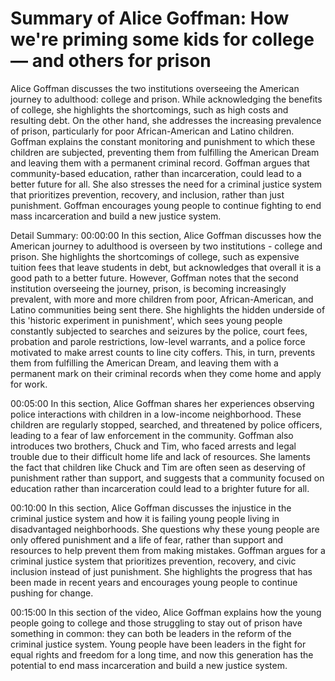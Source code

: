 # Summary of Alice Goffman: How we're priming some kids for college — and others for prison

Alice Goffman discusses the two institutions overseeing the American journey to adulthood: college and prison. While acknowledging the benefits of college, she highlights the shortcomings, such as high costs and resulting debt. On the other hand, she addresses the increasing prevalence of prison, particularly for poor African-American and Latino children. Goffman explains the constant monitoring and punishment to which these children are subjected, preventing them from fulfilling the American Dream and leaving them with a permanent criminal record. Goffman argues that community-based education, rather than incarceration, could lead to a better future for all. She also stresses the need for a criminal justice system that prioritizes prevention, recovery, and inclusion, rather than just punishment. Goffman encourages young people to continue fighting to end mass incarceration and build a new justice system.

Detail Summary: 
00:00:00
In this section, Alice Goffman discusses how the American journey to adulthood is overseen by two institutions - college and prison. She highlights the shortcomings of college, such as expensive tuition fees that leave students in debt, but acknowledges that overall it is a good path to a better future. However, Goffman notes that the second institution overseeing the journey, prison, is becoming increasingly prevalent, with more and more children from poor, African-American, and Latino communities being sent there. She highlights the hidden underside of this 'historic experiment in punishment', which sees young people constantly subjected to searches and seizures by the police, court fees, probation and parole restrictions, low-level warrants, and a police force motivated to make arrest counts to line city coffers. This, in turn, prevents them from fulfilling the American Dream, and leaving them with a permanent mark on their criminal records when they come home and apply for work.

00:05:00
In this section, Alice Goffman shares her experiences observing police interactions with children in a low-income neighborhood. These children are regularly stopped, searched, and threatened by police officers, leading to a fear of law enforcement in the community. Goffman also introduces two brothers, Chuck and Tim, who faced arrests and legal trouble due to their difficult home life and lack of resources. She laments the fact that children like Chuck and Tim are often seen as deserving of punishment rather than support, and suggests that a community focused on education rather than incarceration could lead to a brighter future for all.

00:10:00
In this section, Alice Goffman discusses the injustice in the criminal justice system and how it is failing young people living in disadvantaged neighborhoods. She questions why these young people are only offered punishment and a life of fear, rather than support and resources to help prevent them from making mistakes. Goffman argues for a criminal justice system that prioritizes prevention, recovery, and civic inclusion instead of just punishment. She highlights the progress that has been made in recent years and encourages young people to continue pushing for change.

00:15:00
In this section of the video, Alice Goffman explains how the young people going to college and those struggling to stay out of prison have something in common: they can both be leaders in the reform of the criminal justice system. Young people have been leaders in the fight for equal rights and freedom for a long time, and now this generation has the potential to end mass incarceration and build a new justice system.

